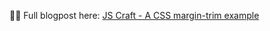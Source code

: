 👨‍💻 Full blogpost here: [JS Craft - A CSS margin-trim example](https://www.js-craft.io/blog/css-margin-trim-example/)